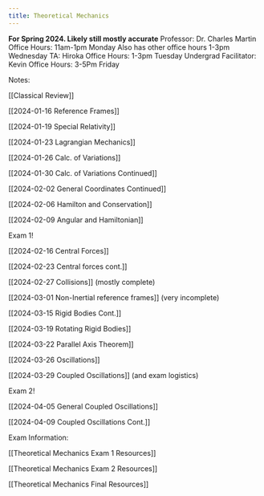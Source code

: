 ```yaml
---
title: Theoretical Mechanics
---
```

**For Spring 2024. Likely still mostly accurate**
Professor: Dr. Charles Martin
Office Hours: 11am-1pm Monday
Also has other office hours 1-3pm Wednesday
TA: Hiroka
Office Hours: 1-3pm Tuesday
Undergrad Facilitator: Kevin
Office Hours: 
3-5Pm Friday

Notes: 

[[Classical  Review]]

[[2024-01-16  Reference Frames]]

[[2024-01-19 Special Relativity]]

[[2024-01-23 Lagrangian Mechanics]]

[[2024-01-26 Calc. of Variations]]

[[2024-01-30 Calc. of Variations Continued]]

[[2024-02-02 General Coordinates Continued]]

[[2024-02-06 Hamilton and Conservation]]

[[2024-02-09 Angular and Hamiltonian]]

Exam 1!

[[2024-02-16 Central Forces]]

[[2024-02-23 Central forces cont.]]

[[2024-02-27 Collisions]] (mostly complete)

[[2024-03-01 Non-Inertial reference frames]] (very incomplete)

[[2024-03-15 Rigid Bodies Cont.]]

[[2024-03-19 Rotating Rigid Bodies]]

[[2024-03-22 Parallel Axis Theorem]]

[[2024-03-26 Oscillations]]

[[2024-03-29 Coupled Oscillations]] (and exam logistics)

Exam 2!

[[2024-04-05 General Coupled Oscillations]]

[[2024-04-09 Coupled Oscillations Cont.]]

Exam Information: 

[[Theoretical Mechanics Exam 1 Resources]]

[[Theoretical Mechanics Exam 2 Resources]]

[[Theoretical Mechanics Final Resources]]






